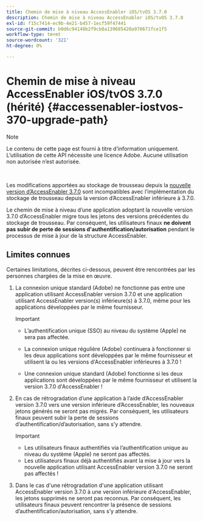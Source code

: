 ```yaml
---
title: Chemin de mise à niveau AccessEnabler iOS/tvOS 3.7.0
description: Chemin de mise à niveau AccessEnabler iOS/tvOS 3.7.0
exl-id: f15c7414-ec9b-4e21-b457-1ecf59f47441
source-git-commit: b0d6c94148b2f9cb8a139685420a970671fce1f5
workflow-type: tm+mt
source-wordcount: '321'
ht-degree: 0%

---
```


# Chemin de mise à niveau AccessEnabler iOS/tvOS 3.7.0 (hérité) {#accessenabler-iostvos-370-upgrade-path}

>[!NOTE]
>
>Le contenu de cette page est fourni à titre d’information uniquement. L’utilisation de cette API nécessite une licence Adobe. Aucune utilisation non autorisée n’est autorisée.

</br>

Les modifications apportées au stockage de trousseau depuis la [nouvelle version d’AccessEnabler 3.7.0](/help/authentication/notes-releases/authn-rn-ios-tvos-370.md) sont incompatibles avec l’implémentation du stockage de trousseau depuis la version d’AccessEnabler inférieure à 3.7.0.

Le chemin de mise à niveau d’une application adoptant la nouvelle version 3.7.0 d’AccessEnabler migre tous les jetons des versions précédentes du stockage de trousseau. Par conséquent, les utilisateurs finaux **ne doivent pas subir de perte de sessions d&#39;authentification/autorisation** pendant le processus de mise à jour de la structure AccessEnabler.

## Limites connues

Certaines limitations, décrites ci-dessous, peuvent être rencontrées par les personnes chargées de la mise en œuvre.


1. La connexion unique standard (Adobe) ne fonctionne pas entre une application utilisant AccessEnabler version 3.7.0 et une application utilisant AccessEnabler version(s) inférieure(s) à 3.7.0, même pour les applications développées par le même fournisseur.

   >[!IMPORTANT]
   >
   >* L’authentification unique (SSO) au niveau du système (Apple) ne sera pas affectée.
   >
   >* La connexion unique régulière (Adobe) continuera à fonctionner si les deux applications sont développées par le même fournisseur et utilisent la ou les versions d&#39;AccessEnabler inférieures à 3.7.0 !
   >
   >* Une connexion unique standard (Adobe) fonctionne si les deux applications sont développées par le même fournisseur et utilisent la version 3.7.0 d&#39;AccessEnabler !


1. En cas de rétrogradation d’une application à l’aide d’AccessEnabler version 3.7.0 vers une version inférieure d’AccessEnabler, les nouveaux jetons générés ne seront pas migrés. Par conséquent, les utilisateurs finaux peuvent subir la perte de sessions d’authentification/d’autorisation, sans s’y attendre.

   >[!IMPORTANT]
   >
   >* Les utilisateurs finaux authentifiés via l’authentification unique au niveau du système (Apple) ne seront pas affectés.
   >* Les utilisateurs finaux déjà authentifiés avant la mise à jour vers la nouvelle application utilisant AccessEnabler version 3.7.0 ne seront pas affectés !

1. Dans le cas d&#39;une rétrogradation d&#39;une application utilisant AccessEnabler version 3.7.0 à une version inférieure d&#39;AccessEnabler, les jetons supprimés ne seront pas reconnus. Par conséquent, les utilisateurs finaux peuvent rencontrer la présence de sessions d’authentification/autorisation, sans s’y attendre.

